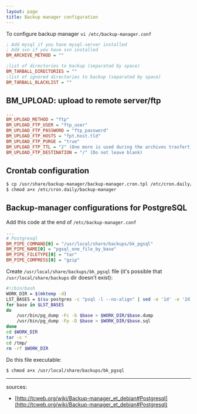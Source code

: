 ```yaml
---
layout: page
title: Backup manager configuration
---
```


To configure backup manager `vi /etc/backup-manager.conf`

```ini
; Add mysql if you have mysql-server installed 
; Add svn if you have svn installed
BM_ARCHIVE_METHOD = ""
```
```ini
;list of directories to backup (separated by space)
BM_TARBALL_DIRECTORIES = ""
;list of ignored directories to backup (separated by space)
BM_TARBALL_BLACKLIST = ""
```

## BM_UPLOAD: upload to remote server/ftp

```ini
...
BM_UPLOAD_METHOD = "ftp"
BM_UPLOAD_FTP_USER = "ftp_user"
BM_UPLOAD_FTP_PASSWORD = "ftp_password"
BM_UPLOAD_FTP_HOSTS = "fpt.host.tld"
BM_UPLOAD_FTP_PURGE = "true"
BM_UPLOAD_FTP_TTL = "2" (One more is used during the archives trasfert)
BM_UPLOAD_FTP_DESTINATION = "/" (Do not leave blank)
````

## Crontab configuration

```bash
$ cp /usr/share/backup-manager/backup-manager.cron.tpl /etc/cron.daily/backup-manager
$ chmod a+x /etc/cron.daily/backup-manager
```


## Backup-manager configurations for PostgreSQL

Add this code at the end of `/etc/backup-manager.conf`

```ini
...
# Postgresql
BM_PIPE_COMMAND[0] = "/usr/local/share/backups/bk_pgsql"
BM_PIPE_NAME[0] = "pgsql_one_file_by_base"
BM_PIPE_FILETYPE[0] = "tar"
BM_PIPE_COMPRESS[0] = "gzip"
```

Create `/usr/local/share/backups/bk_pgsql` file (it's possible that `/usr/local/share/backups` dir doesn't exist):

```bash
#!/bin/bash
WORK_DIR = $(mktemp -d)
LST_BASES = $(su postgres -c "psql -l --no-align" | sed -e '1d' -e '2d' -e '$d' | cut -d '|' -f 1)
for base in $LST_BASES
do
    /usr/bin/pg_dump -Fc -b $base > $WORK_DIR/$base.dump
    /usr/bin/pg_dump -Fp -D $base > $WORK_DIR/$base.sql
done
cd $WORK_DIR
tar -c *
cd /tmp/
rm -rf $WORK_DIR
```

Do this file executable:

```bash
$ chmod a+x /usr/local/share/backups/bk_pgsql
```


-------------------------------
sources:

- [http://tcweb.org/wiki/Backup-manager_et_debian#Postgresql](http://tcweb.org/wiki/Backup-manager_et_debian#Postgresql)
